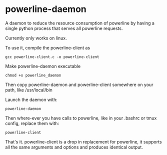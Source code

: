 powerline-daemon
================

A daemon to reduce the resource consumption of powerline by having a single
python process that serves all powerline requests.

Currently only works on linux.

To use it, compile the powerline-client as

```
gcc powerline-client.c -o powerline-client
```
Make powerline-daemon executable

```
chmod +x powerline_daemon
```

Then copy powerline-daemon and powerline-client somewhere on your path, like
/usr/local/bin

Launch the daemon with:

```
powerline-daemon
```

Then where-ever you have calls to powerline, like in your .bashrc or tmux
config, replace them with:

```
powerline-client
```

That's it. powerline-client is a drop in replacement for powerline, it supports
all the same arguments and options and produces identical output.

